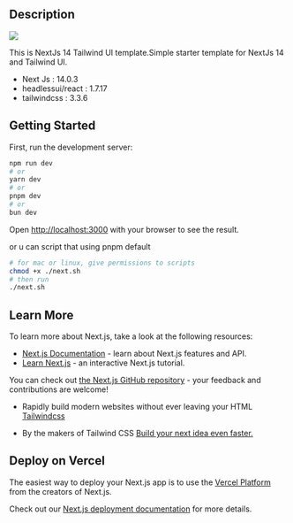 ## Description

<div>
      <img src="https://cdn.discordapp.com/attachments/959038004939337728/1181972315253252148/nextjs14.gif" type="gif" />
</div>

This is NextJs 14 Tailwind UI template.Simple starter template for NextJs 14 and Tailwind UI.

- Next Js : 14.0.3
- headlessui/react : 1.7.17
- tailwindcss : 3.3.6

## Getting Started

First, run the development server:

```bash
npm run dev
# or
yarn dev
# or
pnpm dev
# or
bun dev
```

Open [http://localhost:3000](http://localhost:3000) with your browser to see the result.

or u can script that using pnpm default

```bash
# for mac or linux, give permissions to scripts
chmod +x ./next.sh
# then run
./next.sh
```

## Learn More

To learn more about Next.js, take a look at the following resources:

- [Next.js Documentation](https://nextjs.org/docs) - learn about Next.js features and API.
- [Learn Next.js](https://nextjs.org/learn) - an interactive Next.js tutorial.

You can check out [the Next.js GitHub repository](https://github.com/vercel/next.js/) - your feedback and contributions are welcome!

- Rapidly build modern websites without ever leaving your HTML [ Tailwindcss](https://tailwindcss.com/)

- By the makers of Tailwind CSS [ Build your next idea even faster.](https://tailwindui.com/)

## Deploy on Vercel

The easiest way to deploy your Next.js app is to use the [Vercel Platform](https://vercel.com/new?utm_medium=default-template&filter=next.js&utm_source=create-next-app&utm_campaign=create-next-app-readme) from the creators of Next.js.

Check out our [Next.js deployment documentation](https://nextjs.org/docs/deployment) for more details.
